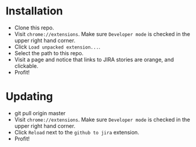Installation
============

- Clone this repo.
- Visit `chrome://extensions`. Make sure `Developer mode` is checked in the upper right hand corner.
- Click `Load unpacked extension...`.
- Select the path to this repo.
- Visit a page and notice that links to JIRA stories are orange, and clickable.
- Profit!

Updating
========

- git pull origin master
- Visit `chrome://extensions`. Make sure `Developer mode` is checked in the upper right hand corner.
- Click `Reload` next to the `github to jira` extension.
- Profit!
